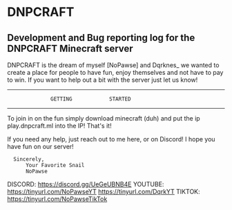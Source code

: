 # DNPCRAFT
Development and Bug reporting log for the DNPCRAFT Minecraft server
----------------------------------------------------------------------
DNPCRAFT is the dream of myself [NoPawse] and Dqrknes_ we wanted to 
create a place for people to have fun, enjoy themselves and not have to
pay to win.
If you want to help out a bit with the server just let us know!

---------------------------------------------------------------------
                  GETTING            STARTED
---------------------------------------------------------------------
To join in on the fun simply download minecraft (duh) and put the ip
      play.dnpcraft.ml 
into the IP!
That's it!

If you need any help, just reach out to me here, or on Discord!
I hope you have fun on our server!

      Sincerely,
          Your Favorite Snail
          NoPawse
          
          
DISCORD: https://discord.gg/UeGeUBNB4E
YOUTUBE: https://tinyurl.com/NoPawseYT
         https://tinyurl.com/DqrkYT
TIKTOK: https://tinyurl.com/NoPawseTikTok
